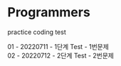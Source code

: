 # Programmers
practice coding test

01 - 20220711 - 1단계 Test - 1번문제<br>
02 - 20220712 - 2단계 Test - 2번문제

